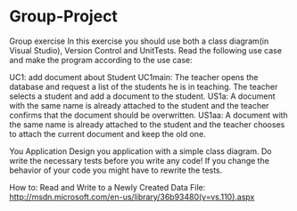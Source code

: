 Group-Project
=============

Group exercise
In this exercise you should use both a class diagram(in Visual Studio), Version Control and UnitTests.
Read the following use case and make the program according to the use case:

UC1: add document about Student
UC1main: The teacher opens the database and request a list of the students he is in teaching. The teacher selects a student and add a document to the student.
US1a: A document with the same name is already attached to the student and the teacher confirms that the document should be overwritten.
US1aa: A document with the same name is already attached to the student and the teacher chooses to attach the current document and keep the old one.

You Application
Design you application with a simple class diagram. Do write the necessary tests before you write any code!
If you change the behavior of your code you might have to rewrite the tests.

How to: Read and Write to a Newly Created Data File: http://msdn.microsoft.com/en-us/library/36b93480(v=vs.110).aspx
